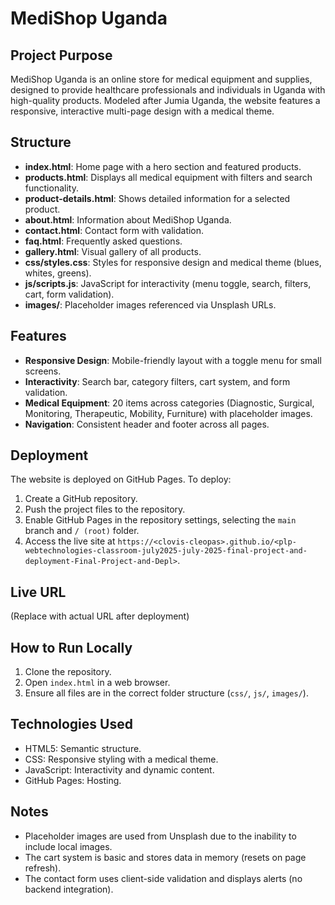 # MediShop Uganda

## Project Purpose
MediShop Uganda is an online store for medical equipment and supplies, designed to provide healthcare professionals and individuals in Uganda with high-quality products. Modeled after Jumia Uganda, the website features a responsive, interactive multi-page design with a medical theme.

## Structure
- **index.html**: Home page with a hero section and featured products.
- **products.html**: Displays all medical equipment with filters and search functionality.
- **product-details.html**: Shows detailed information for a selected product.
- **about.html**: Information about MediShop Uganda.
- **contact.html**: Contact form with validation.
- **faq.html**: Frequently asked questions.
- **gallery.html**: Visual gallery of all products.
- **css/styles.css**: Styles for responsive design and medical theme (blues, whites, greens).
- **js/scripts.js**: JavaScript for interactivity (menu toggle, search, filters, cart, form validation).
- **images/**: Placeholder images referenced via Unsplash URLs.

## Features
- **Responsive Design**: Mobile-friendly layout with a toggle menu for small screens.
- **Interactivity**: Search bar, category filters, cart system, and form validation.
- **Medical Equipment**: 20 items across categories (Diagnostic, Surgical, Monitoring, Therapeutic, Mobility, Furniture) with placeholder images.
- **Navigation**: Consistent header and footer across all pages.

## Deployment
The website is deployed on GitHub Pages. To deploy:
1. Create a GitHub repository.
2. Push the project files to the repository.
3. Enable GitHub Pages in the repository settings, selecting the `main` branch and `/ (root)` folder.
4. Access the live site at `https://<clovis-cleopas>.github.io/<plp-webtechnologies-classroom-july2025-july-2025-final-project-and-deployment-Final-Project-and-Depl>`.

## Live URL
(Replace with actual URL after deployment)

## How to Run Locally
1. Clone the repository.
2. Open `index.html` in a web browser.
3. Ensure all files are in the correct folder structure (`css/`, `js/`, `images/`).

## Technologies Used
- HTML5: Semantic structure.
- CSS: Responsive styling with a medical theme.
- JavaScript: Interactivity and dynamic content.
- GitHub Pages: Hosting.

## Notes
- Placeholder images are used from Unsplash due to the inability to include local images.
- The cart system is basic and stores data in memory (resets on page refresh).
- The contact form uses client-side validation and displays alerts (no backend integration).
